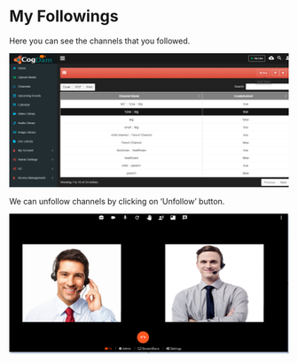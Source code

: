 # My Followings

Here you can see the channels that you followed.

![](../.gitbook/assets/image%20%2831%29.png)

We can unfollow channels by clicking on ‘Unfollow’ button.

![](../.gitbook/assets/image%20%28141%29.png)



